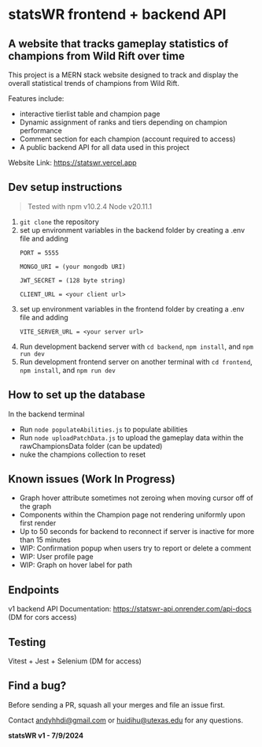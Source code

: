 # statsWR frontend + backend API

## A website that tracks gameplay statistics of champions from Wild Rift over time

This project is a MERN stack website designed to track and display the overall statistical trends of champions from Wild Rift.

Features include:
* interactive tierlist table and champion page
* Dynamic assignment of ranks and tiers depending on champion performance 
* Comment section for each champion (account required to access)
* A public backend API for all data used in this project

Website Link: https://statswr.vercel.app

## Dev setup instructions
> Tested with npm v10.2.4 Node v20.11.1 

1. ```git clone``` the repository
2. set up environment variables in the backend folder by creating a .env file and adding 
   ```
   PORT = 5555
   
   MONGO_URI = (your mongodb URI)
   
   JWT_SECRET = (128 byte string)

   CLIENT_URL = <your client url>
   ```
3. set up environment variables in the frontend folder by creating a .env file and adding 
   ```
   VITE_SERVER_URL = <your server url>
   ```
4. Run development backend server with ```cd backend```, ```npm install```, and ```npm run dev```
5. Run development frontend server on another terminal with ```cd frontend```, ```npm install```, and ```npm run dev```

## How to set up the database
In the backend terminal 
* Run ```node populateAbilities.js``` to populate abilities
* Run ```node uploadPatchData.js``` to upload the gameplay data within the rawChampionsData folder (can be updated)
* nuke the champions collection to reset

## Known issues (Work In Progress)
* Graph hover attribute sometimes not zeroing when moving cursor off of the graph
* Components within the Champion page not rendering uniformly upon first render
* Up to 50 seconds for backend to reconnect if server is inactive for more than 15 minutes
* WIP: Confirmation popup when users try to report or delete a comment
* WIP: User profile page
* WIP: Graph on hover label for path

## Endpoints
v1 backend API Documentation: https://statswr-api.onrender.com/api-docs (DM for cors access)

## Testing
Vitest + Jest + Selenium (DM for access) 

## Find a bug?
Before sending a PR, squash all your merges and file an issue first.

Contact andyhhdi@gmail.com or huidihu@utexas.edu for any questions.

**statsWR v1 - 7/9/2024**
